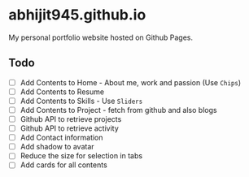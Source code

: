 # abhijit945.github.io

My personal portfolio website hosted on Github Pages.

## Todo

- [ ] Add Contents to Home - About me, work and passion (Use `Chips`)
- [ ] Add Contents to Resume
- [ ] Add Contents to Skills - Use `Sliders`
- [ ] Add Contents to Project - fetch from github and also blogs
- [ ] Github API to retrieve projects
- [ ] Github API to retrieve activity
- [ ] Add Contact information
- [ ] Add shadow to avatar
- [ ] Reduce the size for selection in tabs
- [ ] Add cards for all contents
